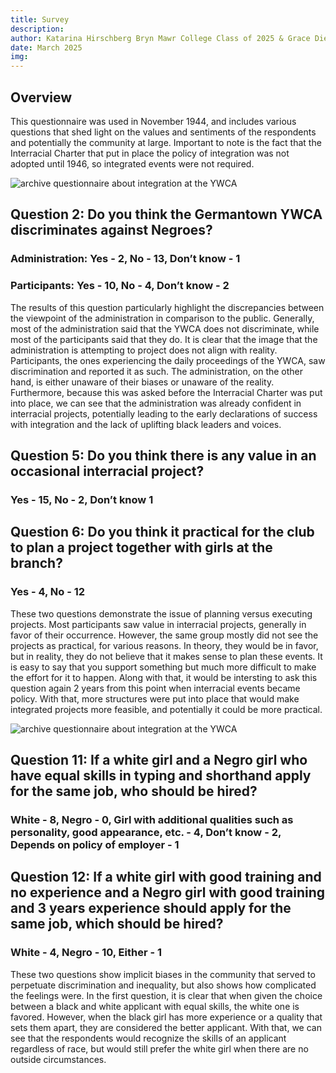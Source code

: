 ```yaml
---
title: Survey
description:
author: Katarina Hirschberg Bryn Mawr College Class of 2025 & Grace Diehl Bryn Mawr College Class of 2027
date: March 2025
img: 
---
```


## Overview
This questionnaire was used in November 1944, and includes various questions that shed light on the values and sentiments of the respondents and potentially the community at large. Important to note is the fact that the Interracial Charter that put in place the policy of integration was not adopted until 1946, so integrated events were not required.

![archive questionnaire about integration at the YWCA](https://github.com/digbmc/germantown-y/blob/Harkness-House-Branch-Y/assets/pics/24.27.d.jpeg#:~:text=24.27.d.jpeg)
## Question 2: Do you think the Germantown YWCA discriminates against Negroes? 
### Administration: Yes - 2, No - 13, Don’t know - 1 
### Participants: Yes - 10, No - 4, Don’t know - 2
The results of this question particularly highlight the discrepancies between the viewpoint of the administration in comparison to the public. Generally, most of the administration said that the YWCA does not discriminate, while most of the participants said that they do. It is clear that the image that the administration is attempting to project does not align with reality. Participants, the ones experiencing the daily proceedings of the YWCA, saw discrimination and reported it as such. The administration, on the other hand, is either unaware of their biases or unaware of the reality. Furthermore, because this was asked before the Interracial Charter was put into place, we can see that the administration was already confident in interracial projects, potentially leading to the early declarations of success with integration and the lack of uplifting black leaders and voices.  

## Question 5: Do you think there is any value in an occasional interracial project?
### Yes - 15, No - 2, Don’t know  1
## Question 6: Do you think it practical for the club to plan a project together with girls at the branch?
### Yes - 4, No - 12
These two questions demonstrate the issue of planning versus executing projects. Most participants saw value in interracial projects, generally in favor of their occurrence. However, the same group mostly did not see the projects as practical, for various reasons. In theory, they would be in favor, but in reality, they do not believe that it makes sense to plan these events. It is easy to say that you support something but much more difficult to make the effort for it to happen. Along with that, it would be intersting to ask this question again 2 years from this point when interracial events became policy. With that, more structures were put into place that would make integrated projects more feasible, and potentially it could be more practical.  

![archive questionnaire about integration at the YWCA](https://github.com/digbmc/germantown-y/blob/Harkness-House-Branch-Y/assets/pics/24.27.e.jpeg#:~:text=24.27.e.jpeg)
## Question 11: If a white girl and a Negro girl who have equal skills in typing and shorthand apply for the same job, who should be hired?
### White - 8, Negro - 0, Girl with additional qualities such as personality, good appearance, etc. - 4, Don’t know - 2, Depends on policy of employer - 1
## Question 12: If a white girl with good training and no experience and a Negro girl with good training and 3 years experience should apply for the same job, which should be hired?
### White - 4, Negro - 10, Either - 1
These two questions show implicit biases in the community that served to perpetuate discrimination and inequality, but also shows how complicated the feelings were. In the first question, it is clear that when given the choice between a black and white applicant with equal skills, the white one is favored. However, when the black girl has more experience or a quality that sets them apart, they are considered the better applicant. With that, we can see that the respondents would recognize the skills of an applicant regardless of race, but would still prefer the white girl when there are no outside circumstances.  
 
